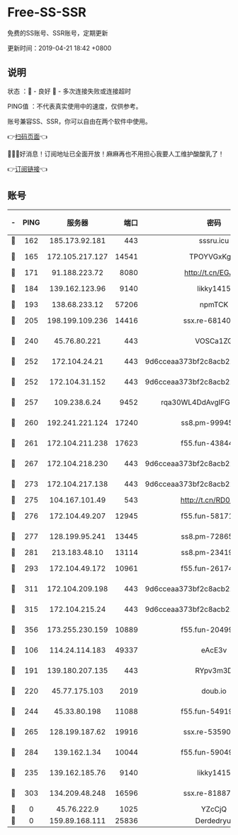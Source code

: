 # Free-SS-SSR

免费的SS账号、SSR账号，定期更新

更新时间：2019-04-21 18:42 +0800

## 说明

状态     ：🙂 - 良好 🙁 - 多次连接失败或连接超时

PING值   ：不代表真实使用中的速度，仅供参考。

账号兼容SS、SSR，你可以自由在两个软件中使用。

👉[扫码页面](https://liesauer.github.io/Free-SS-SSR/)👈

🎉🎉🎉好消息！订阅地址已全面开放！麻麻再也不用担心我要人工维护酸酸乳了！

👉[订阅链接](https://www.liesauer.net/yogurt/subscribe?ACCESS_TOKEN=DAYxR3mMaZAsaqUb)👈

## 账号

|-|PING|服务器|端口|密码|加密方式|区域|
|:----:|:----:|:-----:|-----:|:----:|:----:|:----:|
|🙂|162|185.173.92.181|443|sssru.icu|rc4-md5|RU|
|🙂|165|172.105.217.127|14541|TPOYVGxKglpi|aes-256-cfb|JP|
|🙂|171|91.188.223.72|8080|http://t.cn/EGJIyrl|rc4-md5|RU|
|🙂|184|139.162.123.96|9140|likky1415|aes-256-cfb|JP|
|🙂|193|138.68.233.12|57206|npmTCK|rc4-md5|US|
|🙂|205|198.199.109.236|14416|ssx.re-68140680|aes-256-cfb|US|
|🙂|240|45.76.80.221|443|VOSCa1ZG|aes-256-cfb|DE|
|🙂|252|172.104.24.21|443|9d6cceaa373bf2c8acb22e60b6a58be6|aes-256-cfb|US|
|🙂|252|172.104.31.152|443|9d6cceaa373bf2c8acb22e60b6a58be6|aes-256-cfb|US|
|🙂|257|109.238.6.24|9452|rqa30WL4DdAvgIFG6Fs3znzTa|aes-256-cfb|FR|
|🙂|260|192.241.221.124|17240|ss8.pm-99945477|aes-256-cfb|US|
|🙂|261|172.104.211.238|17623|f55.fun-43844641|aes-256-cfb|US|
|🙂|267|172.104.218.230|443|9d6cceaa373bf2c8acb22e60b6a58be6|aes-256-cfb|US|
|🙂|273|172.104.217.138|443|9d6cceaa373bf2c8acb22e60b6a58be6|aes-256-cfb|US|
|🙂|275|104.167.101.49|543|http://t.cn/RD0D7sx|rc4-md5|CA|
|🙂|276|172.104.49.207|12945|f55.fun-58171420|aes-256-cfb|SG|
|🙂|277|128.199.95.241|13445|ss8.pm-72865285|aes-256-cfb|SG|
|🙂|281|213.183.48.10|13114|ss8.pm-23419048|rc4-md5|RU|
|🙂|293|172.104.49.172|10961|f55.fun-26174488|aes-256-cfb|SG|
|🙂|311|172.104.209.198|443|9d6cceaa373bf2c8acb22e60b6a58be6|aes-256-cfb|US|
|🙂|315|172.104.215.24|443|9d6cceaa373bf2c8acb22e60b6a58be6|aes-256-cfb|US|
|🙂|356|173.255.230.159|10889|f55.fun-20499920|aes-256-cfb|US|
|🙂|106|114.24.114.183|49337|eAcE3v|chacha20-ietf|TW|
|🙂|191|139.180.207.135|443|RYpv3m3D|aes-256-cfb|JP|
|🙂|220|45.77.175.103|2019|doub.io|aes-128-ctr|SG|
|🙂|244|45.33.80.198|11088|f55.fun-54919937|aes-256-cfb|US|
|🙂|265|128.199.187.62|19916|ssx.re-53590362|aes-256-cfb|SG|
|🙂|284|139.162.1.34|10044|f55.fun-59049291|aes-256-cfb|SG|
|🙁|235|139.162.185.76|9140|likky1415|aes-256-cfb|DE|
|🙁|303|134.209.48.248|16596|ssx.re-81887619|aes-256-cfb|US|
|🙁|0|45.76.222.9|1025|YZcCjQ|rc4-md5|JP|
|🙁|0|159.89.168.111|25836|Derdedryuj|chacha20|IN|
